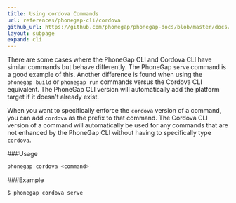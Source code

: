 ```yaml
---
title: Using cordova Commands
url: references/phonegap-cli/cordova
github_url: https://github.com/phonegap/phonegap-docs/blob/master/docs/3-references/phonegap-cli/cordova.html.md
layout: subpage
expand: cli
---
```


There are some cases where the PhoneGap CLI and Cordova CLI have similar commands but behave differently. The PhoneGap `serve` command is
a good example of this. Another difference is found when using the `phonegap build` or `phonegap run` commands versus the Cordova CLI
equivalent. The PhoneGap CLI version will automatically add the platform target if it doesn't already exist.

When you want to specifically enforce the `cordova` version of a command, you can add `cordova` as the
prefix to that command. The Cordova CLI version of a command will automatically be used for any commands that are not enhanced by the
PhoneGap CLI without having to specifically type `cordova`.   

###Usage
```bash
phonegap cordova <command>
```

###Example
```bash
$ phonegap cordova serve
```  
